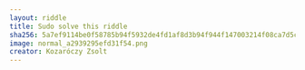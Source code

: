 ```yaml
---
layout: riddle
title: Sudo solve this riddle
sha256: 5a7ef9114be0f58785b94f5932de4fd1af8d3b94f944f147003214f08ca7d5c5
image: normal_a2939295efd31f54.png
creator: Kozaróczy Zsolt
---
```

